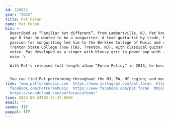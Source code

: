 ```yaml
---
id: 220032
year: "2022"
title: Pat Foran
name: Pat Foran
bio: >-
  Described as “Familiar but different”, from Lambertville, NJ, Pat knew from
  age 8 that he wanted to be a songwriter. A lead guitarist by trade, Pat’s
  passion for songwriting led him to the Berklee College of Music and studies at
  Trenton State College (now TCNJ, Trenton, NJ), with classical guitar and
  voice. Pat developed as a singer with bluesy grit to power pop with impressive
  ease. \

  With Pat’s released full-length album “Foran Policy” in 2013, he became an influential member the regional musical scene. Through his weekly Pat Foran Showcase, Havana New Hope, regional songwriters added greater access to eastern Pennsylvania’s vibrant, growing music scene. In 2017, Pat worked on Artist Development with L.A.-based A&R Rep, Rob Figarola, who discovered more than 7 Grammy-winning artists over the last 10 years. Currently, Pat is working with SoulShyne Entertainment, an indie music promotion company, and readying three new song releases starting in June of 2022. Of note, ten of his songs were added to TV and film music libraries in 2021 . 


  You can find Pat performing throughout the NJ, PA, NY region; and most recently adding shows in Delaware and Maryland as well.
link: "www.patforanmusic.com  https://www.instagram.com/pat.foran  https://www.\
  facebook.com/PatForanMusic  https://www.facebook.com/pat.foran  MUSIC:
  https://soundcloud.com/patforan/albums"
time: 2022-09-24T02:57:37.659Z
email: ""
venmo: ???
paypal: ???
---
```

